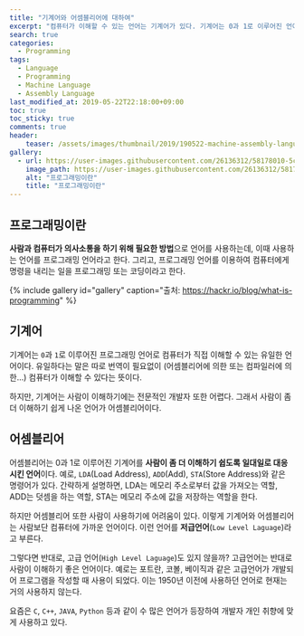 ```yaml
---
title: "기계어와 어셈블리어에 대하여"
excerpt: "컴퓨터가 이해할 수 있는 언어는 기계어가 있다. 기계어는 0과 1로 이루어진 언어이다. 기계어에서 조금 더 사람이 이해할 수 있게 만들어진 언어가 어셈블리어이다. LDA, ADD, STR과 같은 명령어가 있다."
search: true
categories: 
  - Programming
tags: 
  - Language
  - Programming
  - Machine Language
  - Assembly Language
last_modified_at: 2019-05-22T22:18:00+09:00
toc: true
toc_sticky: true
comments: true
header:
    teaser: /assets/images/thumbnail/2019/190522-machine-assembly-language.png
gallery:
  - url: https://user-images.githubusercontent.com/26136312/58178010-5c9fb600-7ce0-11e9-9fe7-103623096cb7.png
    image_path: https://user-images.githubusercontent.com/26136312/58178010-5c9fb600-7ce0-11e9-9fe7-103623096cb7.png
    alt: "프로그래밍이란"
    title: "프로그래밍이란"
---
```


## 프로그래밍이란

**사람과 컴퓨터가 의사소통을 하기 위해 필요한 방법**으로 언어를 사용하는데, 이때 사용하는 언어를 프로그래밍 언어라고 한다. 그리고, 프로그래밍 언어를 이용하여 컴퓨터에게 명령을 내리는 일을 프로그래밍 또는 코딩이라고 한다.  

{% include gallery id="gallery" caption="출처: https://hackr.io/blog/what-is-programming" %}

## 기계어

기계어는 `0`과 `1`로 이루어진 프로그래밍 언어로 컴퓨터가 직접 이해할 수 있는 유일한 언어이다. 유일하다는 말은 따로 번역이 필요없이 (어셈블리어에 의한 또는 컴파일러에 의한...) 컴퓨터가 이해할 수 있다는 뜻이다.  

하지만, 기계어는 사람이 이해하기에는 전문적인 개발자 또한 어렵다. 그래서 사람이 좀더 이해하기 쉽게 나온 언어가 어셈블리어이다.

## 어셈블리어

어셈블리어는 0과 1로 이루어진 기계어를 **사람이 좀 더 이해하기 쉽도록 일대일로 대응시킨 언어**이다. 예로, `LDA`(Load Address), `ADD`(Add), `STA`(Store Address)와 같은 명령어가 있다. 간략하게 설명하면, LDA는 메모리 주소로부터 값을 가져오는 역할, ADD는 덧셈을 하는 역할, STA는 메모리 주소에 값을 저장하는 역할을 한다.  

하지만 어셈블리어 또한 사람이 사용하기에 어려움이 있다. 이렇게 기계어와 어셈블리어는 사람보단 컴퓨터에 가까운 언어이다. 이런 언어를 **저급언어**(`Low Level Laguage`)라고 부른다.  

그렇다면 반대로, 고급 언어(`High Level Laguage`)도 있지 않을까? 고급언어는 반대로 사람이 이해하기 좋은 언어이다. 예로는 포트란, 코볼, 베이직과 같은 고급언어가 개발되어 프로그램을 작성할 때 사용이 되었다. 이는 1950년 이전에 사용하던 언어로 현재는 거의 사용하지 않는다.  

요즘은 `C`, `C++`, `JAVA`, `Python` 등과 같이 수 많은 언어가 등장하여 개발자 개인 취향에 맞게 사용하고 있다.  